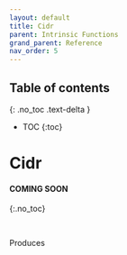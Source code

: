 ```yaml
---
layout: default
title: Cidr
parent: Intrinsic Functions
grand_parent: Reference
nav_order: 5
---
```

<script src="https://unpkg.com/kotlin-playground@1" data-selector=".kotlin"></script>
<style>
blockquote{
    color: #666;
    margin: 0;
    padding-left: 3em;
    border-left: 0.5em #f2c152 solid;
}
</style>

## Table of contents
{: .no_toc .text-delta }

* TOC
{:toc}

# Cidr

#### COMING SOON
{:.no_toc}

<pre class="kotlin" data-highlight-only>

</pre>

Produces

```yaml

```



